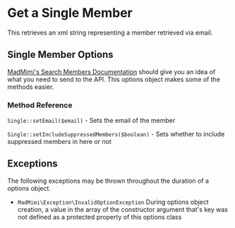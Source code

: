 # Get a Single Member

This retrieves an xml string representing a member retrieved via email.

## Single Member Options

[MadMimi's Search Members Documentation](https://madmimi.com/developer/lists/search) should give you an idea
of what you need to send to the API.  This options object makes some of the methods easier.

### Method Reference

`Single::setEmail($email)` - Sets the email of the member

`Single::setIncludeSuppressedMembers($boolean)` - Sets whether to include suppressed members in here or not

## Exceptions

The following exceptions may be thrown throughout the duration of a options object.

- `MadMimi\Exception\InvalidOptionException` During options object creation, a value in the array of the constructor argument that's key was not defined as a protected property of this options class
